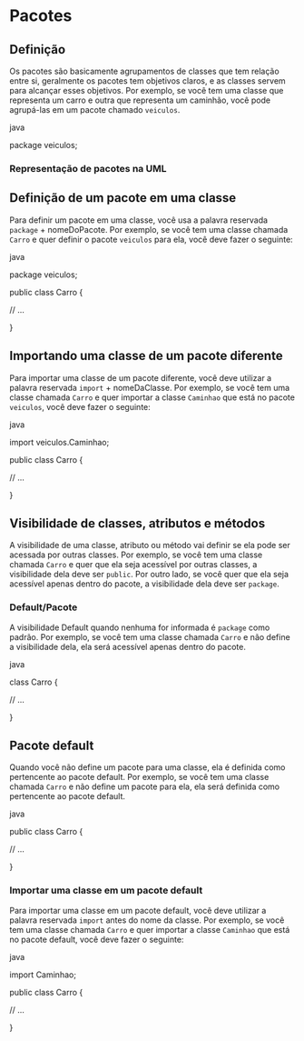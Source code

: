 #  Pacotes

## Definição

Os pacotes são basicamente agrupamentos de classes que tem relação entre si, geralmente os pacotes tem objetivos claros, e as classes servem para alcançar esses objetivos. Por exemplo, se você tem uma classe que representa um carro e outra que representa um caminhão, você pode agrupá-las em um pacote chamado `veiculos`.

java

package veiculos;



### Representação de pacotes na UML

## Definição de um pacote em uma classe

Para definir um pacote em uma classe, você usa a palavra reservada `package` + nomeDoPacote. Por exemplo, se você tem uma classe chamada `Carro` e quer definir o pacote `veiculos` para ela, você deve fazer o seguinte:

java

package veiculos;

public class Carro {

// ...

}



## Importando uma classe de um pacote diferente

Para importar uma classe de um pacote diferente, você deve utilizar a palavra reservada `import` + nomeDaClasse. Por exemplo, se você tem uma classe chamada `Carro` e quer importar a classe `Caminhao` que está no pacote `veiculos`, você deve fazer o seguinte:

java

import veiculos.Caminhao;

public class Carro {

// ...

}



## Visibilidade de classes, atributos e métodos

A visibilidade de uma classe, atributo ou método vai definir se ela pode ser acessada por outras classes. Por exemplo, se você tem uma classe chamada `Carro` e quer que ela seja acessível por outras classes, a visibilidade dela deve ser `public`. Por outro lado, se você quer que ela seja acessível apenas dentro do pacote, a visibilidade dela deve ser  `package`.

### Default/Pacote

A visibilidade Default quando nenhuma for informada é `package` como padrão. Por exemplo, se você tem uma classe chamada `Carro` e não define a visibilidade dela, ela será acessível apenas dentro do pacote.

java

class Carro {

// ...

}



## Pacote default

Quando você não define um pacote para uma classe, ela é definida como pertencente ao pacote default. Por exemplo, se você tem uma classe chamada `Carro` e não define um pacote para ela, ela será definida como pertencente ao pacote default.

java

public class Carro {

// ...

}



### Importar uma classe em um pacote default

Para importar uma classe em um pacote default, você deve utilizar a palavra reservada `import` antes do nome da classe. Por exemplo, se você tem uma classe chamada `Carro` e quer importar a classe `Caminhao` que está no pacote default, você deve fazer o seguinte:

java

import Caminhao;

public class Carro {

// ...

}
